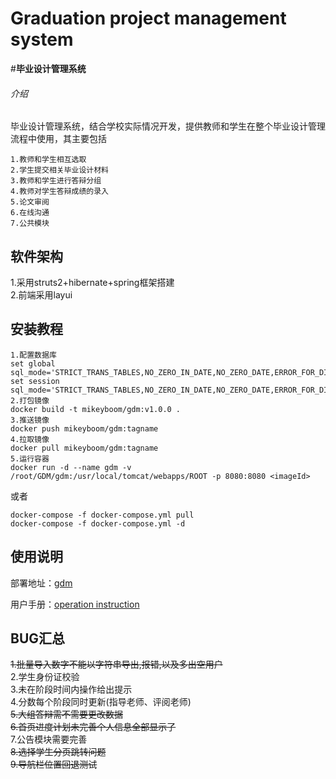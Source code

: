 # Graduation project management system
#**毕业设计管理系统**
###### 介绍
毕业设计管理系统，结合学校实际情况开发，提供教师和学生在整个毕业设计管理流程中使用，其主要包括
````text
1.教师和学生相互选取  
2.学生提交相关毕业设计材料
3.教师和学生进行答辩分组
4.教师对学生答辩成绩的录入
5.论文审阅
6.在线沟通
7.公共模块
````

## 软件架构
1.采用struts2+hibernate+spring框架搭建  
2.前端采用layui

## 安装教程

````text
1.配置数据库
set global sql_mode='STRICT_TRANS_TABLES,NO_ZERO_IN_DATE,NO_ZERO_DATE,ERROR_FOR_DIVISION_BY_ZERO,NO_AUTO_CREATE_USER,NO_ENGINE_SUBSTITUTION';
set session sql_mode='STRICT_TRANS_TABLES,NO_ZERO_IN_DATE,NO_ZERO_DATE,ERROR_FOR_DIVISION_BY_ZERO,NO_AUTO_CREATE_USER,NO_ENGINE_SUBSTITUTION';
2.打包镜像
docker build -t mikeyboom/gdm:v1.0.0 .
3.推送镜像
docker push mikeyboom/gdm:tagname
4.拉取镜像
docker pull mikeyboom/gdm:tagname
5.运行容器
docker run -d --name gdm -v /root/GDM/gdm:/usr/local/tomcat/webapps/ROOT -p 8080:8080 <imageId>
````
或者
```text
docker-compose -f docker-compose.yml pull
docker-compose -f docker-compose.yml -d
```
## 使用说明

部署地址：[gdm](http://47.106.210.183:8888/gdm/)

用户手册：[operation instruction](./web/attached/doc/operation%20instruction.wps)

## BUG汇总  
~~1.批量导入数字不能以字符串导出,报错,以及多出空用户~~  
2.学生身份证校验  
3.未在阶段时间内操作给出提示  
4.分数每个阶段同时更新(指导老师、评阅老师)  
~~5.大组答辩需不需要更改数据~~  
~~6.首页进度计划未完善个人信息全部显示了~~  
7.公告模块需要完善  
~~8.选择学生分页跳转问题~~  
~~9.导航栏位置回退测试~~